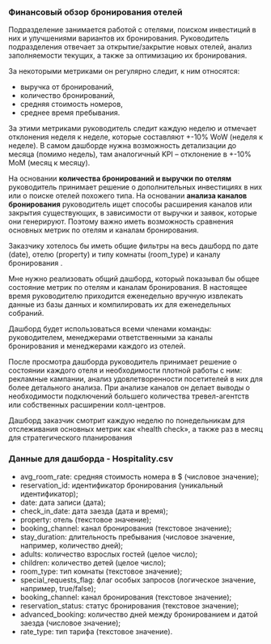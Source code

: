 ### Финансовый обзор бронирования отелей

Подразделение занимается работой с отелями, поиском инвестиций в них и улучшениями вариантов их бронирования. Руководитель подразделения отвечает за открытие/закрытие новых отелей, анализ заполняемости текущих, а также за оптимизацию их бронирования.

За некоторыми метриками он регулярно следит, к ним относятся: 

- выручка от бронирований,
- количество бронирований,
- средняя стоимость номеров,
- среднее время пребывания.

За этими метриками руководитель следит каждую неделю и отмечает отклонения неделя к неделе, которые составляют +-10% WoW (неделя к неделе). В самом дашборде нужна возможность детализации до месяца (помимо недель), там аналогичный KPI – отклонение в +-10% MoM (месяц к месяцу).

На основании **количества бронирований и выручки по отелям** руководитель принимает решение о дополнительных инвестициях в них или о поиске отелей похожего типа. На основании **анализа каналов бронирования** руководитель ищет способы расширения каналов или закрытия существующих, в зависимости от выручки и заявок, которые они генерируют. Поэтому важно иметь возможность сравнения основных метрик по отелям и каналам бронирования.

Заказчику хотелось бы иметь общие фильтры на весь дашборд по дате (date), отелю (property) и типу комнаты (room_type) и каналу бронирования .

Мне нужно реализовать общий дашборд, который показывал бы общее состояние метрик по отелям и каналам бронирования. В настоящее время руководителю приходится еженедельно вручную извлекать данные из базы данных и компилировать их для еженедельных собраний. 

Дашборд будет использоваться всеми членами команды: руководителем, менеджерами ответственными за каналы бронирования и менеджерами каждого из отелей.

После просмотра дашборда руководитель принимает решение о состоянии каждого отеля и необходимости плотной работы с ним: рекламные кампании, анализ удовлетворенности посетителей в них для более детального анализа. При анализе каналов он делает выводы о необходимости подключений большего количества тревел-агентств или собственных расширении колл-центров. 

Дашборд заказчик смотрит каждую неделю по понедельникам для отслеживания основных метрик как «health check», а также раз в месяц для стратегического планирования

### Данные для дашборда - Hospitality.csv

- avg_room_rate: средняя стоимость номера в $ (числовое значение);
- reservation_id: идентификатор бронирования (уникальный идентификатор);
- date: дата записи (дата);
- check_in_date: дата заезда (дата и время);
- property: отель (текстовое значение);
- booking_channel: канал бронирования (текстовое значение);
- stay_duration: длительность пребывания (числовое значение, например, количество дней);
- adults: количество взрослых гостей (целое число);
- children: количество детей (целое число);
- room_type: тип комнаты (текстовое значение);
- special_requests_flag: флаг особых запросов (логическое значение, например, true/false);
- booking_channel: канал бронирования (текстовое значение);
- reservation_status: статус бронирования (текстовое значение);
- advanced_booking: количество дней между бронированием и датой заезда (числовое значение);
- rate_type: тип тарифа (текстовое значение).
